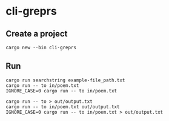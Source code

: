 # cli-greprs

## Create a project

```
cargo new --bin cli-greprs
```

## Run

```
cargo run searchstring example-file_path.txt
cargo run -- to in/poem.txt
IGNORE_CASE=0 cargo run -- to in/poem.txt

cargo run -- to > out/output.txt
cargo run -- to in/poem.txt out/output.txt
IGNORE_CASE=0 cargo run -- to in/poem.txt > out/output.txt
```
